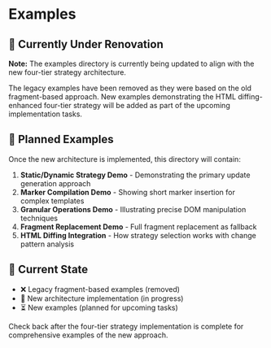 # Examples

## 🔧 Currently Under Renovation

**Note:** The examples directory is currently being updated to align with the new four-tier strategy architecture.

The legacy examples have been removed as they were based on the old fragment-based approach. New examples demonstrating the HTML diffing-enhanced four-tier strategy will be added as part of the upcoming implementation tasks.

## 🎯 Planned Examples

Once the new architecture is implemented, this directory will contain:

1. **Static/Dynamic Strategy Demo** - Demonstrating the primary update generation approach
2. **Marker Compilation Demo** - Showing short marker insertion for complex templates  
3. **Granular Operations Demo** - Illustrating precise DOM manipulation techniques
4. **Fragment Replacement Demo** - Full fragment replacement as fallback
5. **HTML Diffing Integration** - How strategy selection works with change pattern analysis

## 🚀 Current State

- ❌ Legacy fragment-based examples (removed)
- 🔄 New architecture implementation (in progress) 
- ⏳ New examples (planned for upcoming tasks)

Check back after the four-tier strategy implementation is complete for comprehensive examples of the new approach.